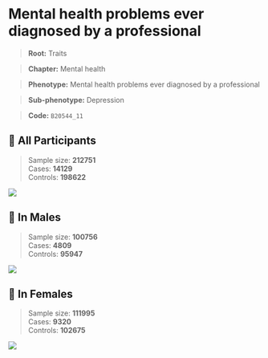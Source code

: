 # Mental health problems ever diagnosed by a professional
> **Root:** Traits  

> **Chapter:** Mental health  

> **Phenotype:** Mental health problems ever diagnosed by a professional  

> **Sub-phenotype:** Depression  

> **Code:** `B20544_11`

## 🧪 All Participants  
> Sample size: **212751**  
> Cases: **14129**  
> Controls: **198622**
<img src="/Traits/Figures/ALL/B20544_11.png"/>
<CsvTable src="/public/Traits/Data/ALL/LG_B20544_11.csv" label="🔍 View full results" />

## 👨 In Males  
> Sample size: **100756**  
> Cases: **4809**  
> Controls: **95947**
<img src="/Traits/Figures/Male/B20544_11.png"/>
<CsvTable src="/public/Traits/Data/Male/LG_B20544_11.csv" label="🔍 View full results" />

## 👩 In Females  
> Sample size: **111995**  
> Cases: **9320**  
> Controls: **102675**
<img src="/Traits/Figures/Female/B20544_11.png"/>
<CsvTable src="/public/Traits/Data/Female/LG_B20544_11.csv" label="🔍 View full results" />
